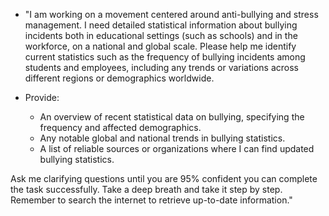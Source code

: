 - "I am working on a movement centered around anti-bullying and stress management. I need detailed statistical information about bullying incidents both in educational settings (such as schools) and in the workforce, on a national and global scale. Please help me identify current statistics such as the frequency of bullying incidents among students and employees, including any trends or variations across different regions or demographics worldwide.

- Provide:
  - An overview of recent statistical data on bullying, specifying the frequency and affected demographics.
  - Any notable global and national trends in bullying statistics.
  - A list of reliable sources or organizations where I can find updated bullying statistics.

Ask me clarifying questions until you are 95% confident you can complete the task successfully. Take a deep breath and take it step by step. Remember to search the internet to retrieve up-to-date information."